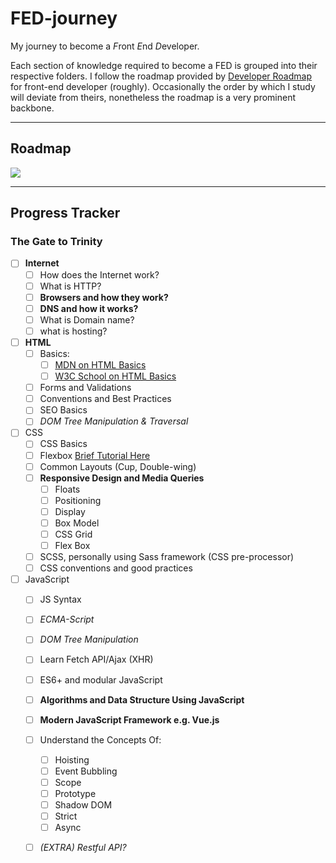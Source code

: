 # FED-journey

My journey to become a *F*ront *E*nd *D*eveloper.

Each section of knowledge required to become a FED is grouped into their respective folders.
I follow the roadmap provided by [Developer Roadmap][1] for front-end developer (roughly). Occasionally the order by which I study will deviate from theirs, nonetheless the roadmap is a very prominent backbone.

---

## Roadmap

![][image-1]

[1]: www.roadmap.sh "Developer Roadmaps"
[image-1]: /Assets/frontend.jpg

---

## Progress Tracker

### The Gate to Trinity
- [ ] **Internet**
	- [ ] How does the Internet work?
    - [ ] What is HTTP?
    - [ ] __Browsers and how they work?__
    - [ ] __DNS and how it works?__
    - [ ] What is Domain name?
    - [ ] what is hosting?
- [ ] **HTML**
	- [ ] Basics:
    	- [ ] [MDN on HTML Basics](https://developer.mozilla.org/en-US/docs/Learn/Getting_started_with_the_web/HTML_basics)
    	- [ ] [W3C School on HTML Basics](https://www.w3schools.com/html/html_basic.asp)
	- [ ] Forms and Validations
    - [ ] Conventions and Best Practices
    - [ ] SEO Basics
    - [ ] _DOM Tree Manipulation & Traversal_
- [ ] CSS
    - [ ] CSS Basics
    - [ ] Flexbox [Brief Tutorial Here](https://css-tricks.com/snippets/css/a-guide-to-flexbox/)
    - [ ] Common Layouts (Cup, Double-wing)
    - [ ] __Responsive Design and Media Queries__
        - [ ] Floats
        - [ ] Positioning
        - [ ] Display
        - [ ] Box Model
        - [ ] CSS Grid
        - [ ] Flex Box
    - [ ] SCSS, personally using Sass framework (CSS pre-processor)
    - [ ] CSS conventions and good practices
- [ ] JavaScript
    - [ ] JS Syntax
    - [ ] _ECMA-Script_
    - [ ] _DOM Tree Manipulation_
    - [ ] Learn Fetch API/Ajax (XHR)
    - [ ] ES6+ and modular JavaScript
    - [ ] __Algorithms and Data Structure Using JavaScript__
    - [ ] __Modern JavaScript Framework e.g. Vue.js__
    - [ ] Understand the Concepts Of:
        - [ ] Hoisting
        - [ ] Event Bubbling
        - [ ] Scope
        - [ ] Prototype
        - [ ] Shadow DOM
        - [ ] Strict
        - [ ] Async
    - [ ] _(EXTRA) Restful API?_
    